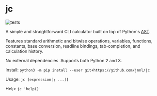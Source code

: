 # jc

![tests](https://github.com/jnnl/jc/workflows/jc/badge.svg)

A simple and straightforward CLI calculator built on top of Python's [AST](https://docs.python.org/3.8/library/ast.html).

Features standard arithmetic and bitwise operations,
variables, functions, constants, base conversion, readline bindings, tab-completion, and calculation history.

No external dependencies. Supports both Python 2 and 3.

Install: `python3 -m pip install --user git+https://github.com/jnnl/jc`

Usage: `jc [expression[; ...]]`

Help: `jc 'help()'`
